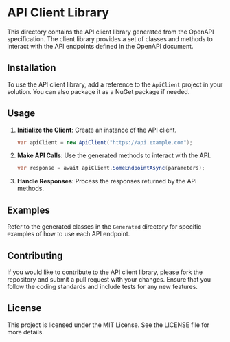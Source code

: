 # API Client Library

This directory contains the API client library generated from the OpenAPI specification. The client library provides a set of classes and methods to interact with the API endpoints defined in the OpenAPI document.

## Installation

To use the API client library, add a reference to the `ApiClient` project in your solution. You can also package it as a NuGet package if needed.

## Usage

1. **Initialize the Client**: Create an instance of the API client.
   
   ```csharp
   var apiClient = new ApiClient("https://api.example.com");
   ```

2. **Make API Calls**: Use the generated methods to interact with the API.

   ```csharp
   var response = await apiClient.SomeEndpointAsync(parameters);
   ```

3. **Handle Responses**: Process the responses returned by the API methods.

## Examples

Refer to the generated classes in the `Generated` directory for specific examples of how to use each API endpoint.

## Contributing

If you would like to contribute to the API client library, please fork the repository and submit a pull request with your changes. Ensure that you follow the coding standards and include tests for any new features.

## License

This project is licensed under the MIT License. See the LICENSE file for more details.